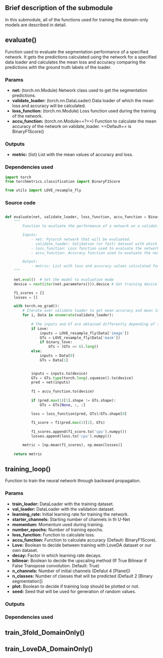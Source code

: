 ## Brief description of the submodule

In this submodule, all of the functions used for training the domain-only models are described in detail.

## evaluate()

Function used to evaluate the segmentation performance of a specified network. It gets the predictions calculated using the network for a specified data loader and calculates the mean loss and accuracy comparing the predictions with the ground truth labels of the loader.

### Params
- **net:** (torch.nn.Module) Network class used to get the segmentation predictions.
- **validate_loader:**  (torch.nn.DataLoader) Data loader of which the mean loss and accuracy will be calculated.
- **loss_function:** (torch.nn.Module) Loss function used during the training of the network.
- **accu_function:** (torch.nn.Module==?==) Function to calculate the mean accuracy of the network on validate_loader. ==Default== is BinaryF1Score()

### Outputs

- **metric:** (list) List with the mean values of accuracy and loss.

### Dependencies used

```python
import torch
from torchmetrics.classification import BinaryF1Score

from utils import LOVE_resample_fly
```
### Source code

```python

def evaluate(net, validate_loader, loss_function, accu_function = BinaryF1Score(), Love = False, binary_love = False):
    """
        Function to evaluate the performance of a network on a validation data loader.

        Inputs:
            - net: Pytorch network that will be evaluated.
            - validate_loader: Validation (or Test) dataset with which the network will be evaluated.
            - loss_function: Loss function used to evaluate the network.
            - accu_function: Accuracy function used to evaluate the network.

        Output:
            - metric: List with loss and accuracy values calculated for the validation/test dataset.
    """
    
    net.eval()  # Set the model to evaluation mode
    device = next(iter(net.parameters())).device # Get training device ("cuda" or "cpu")

    f1_scores = []
    losses = []

    with torch.no_grad():
        # Iterate over validate loader to get mean accuracy and mean loss
        for i, Data in enumerate(validate_loader):
            
            # The inputs and GT are obtained differently depending of the Dataset (LoveDA or our own DS)
            if Love:
                inputs = LOVE_resample_fly(Data['image'])
                GTs = LOVE_resample_fly(Data['mask'])
                if binary_love:
                    GTs = (GTs == 6).long()
            else:
                inputs = Data[0]
                GTs = Data[1]
        

            inputs = inputs.to(device)
            GTs = GTs.type(torch.long).squeeze().to(device)
            pred = net(inputs)
        
            f1 = accu_function.to(device)
        
            if (pred.max(1)[1].shape != GTs.shape):
                GTs = GTs[None, :, :]

            loss = loss_function(pred, GTs)/GTs.shape[0]
        
            f1_score = f1(pred.max(1)[1], GTs)
            
            f1_scores.append(f1_score.to('cpu').numpy())
            losses.append(loss.to('cpu').numpy())

        metric = [np.mean(f1_scores), np.mean(losses)]   
        
    return metric
```

## training_loop()

Function to train the neural network through backward propagation.

### Params

 - **train_loader:** DataLoader with the training dataset.
- **val_loader:** DataLoader with the validation dataset.
- **learning_rate:** Initial learning rate for training the network.
- **starter_channels:** Starting number of channels in th U-Net
- **momentum:** Momentum used during training.
- **number_epochs:** Number of training epochs.
- **loss_function:** Function to calculate loss.
- **accu_function:** Function to calculate accuracy (Default: BinaryF1Score).
- **Love:** Boolean to decide between training with LoveDA dataset or our own dataset.
- **decay:** Factor in which learning rate decays.
- **bilinear:** Boolean to decide the upscaling method (If True Bilinear if False Transpose convolution. Default: True)
- **n_channels:** Number of initial channels (Defalut 4 [Planet])
- **n_classes:** Number of classes that will be predicted (Default 2 [Binary segmentation])
- **plot:** Boolean to decide if training loop should be plotted or not.
- **seed:** Seed that will be used for generation of random values.

### Outputs

### Dependencies used



## train_3fold_DomainOnly()


## train_LoveDA_DomainOnly()
